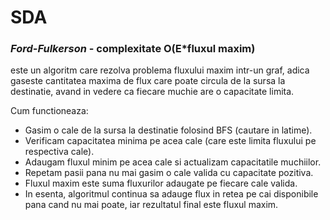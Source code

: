 # SDA
### ***Ford-Fulkerson*** - complexitate O(E*fluxul maxim)
este un algoritm care rezolva problema fluxului maxim intr-un graf, adica gaseste cantitatea maxima de flux care poate circula de la sursa la destinatie, avand in vedere ca fiecare muchie are o capacitate limita.

Cum functioneaza:

- Gasim o cale de la sursa la destinatie folosind BFS (cautare in latime).
- Verificam capacitatea minima pe acea cale (care este limita fluxului pe respectiva cale).
- Adaugam fluxul minim pe acea cale si actualizam capacitatile muchiilor.
- Repetam pasii pana nu mai gasim o cale valida cu capacitate pozitiva.
- Fluxul maxim este suma fluxurilor adaugate pe fiecare cale valida.
- In esenta, algoritmul continua sa adauge flux in retea pe cai disponibile pana cand nu mai poate, iar rezultatul final este fluxul maxim.
